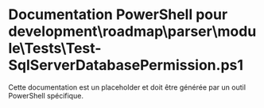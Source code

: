# Documentation PowerShell pour development\roadmap\parser\module\Tests\Test-SqlServerDatabasePermission.ps1

Cette documentation est un placeholder et doit être générée par un outil PowerShell spécifique.
